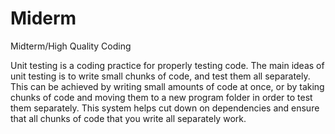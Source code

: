 # Miderm
Midterm/High Quality Coding

Unit testing is a coding practice for properly testing code. The main ideas of unit testing is to write small chunks of code, and test them all separately.
This can be achieved by writing small amounts of code at once, or by taking chunks of code and moving them to a new program folder in order to test them separately. 
This system helps cut down on dependencies and ensure that all chunks of code that you write all separately work. 
